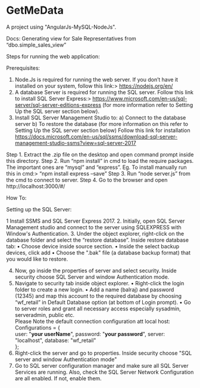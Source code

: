 # GetMeData
A project using "AngularJs-MySQL-NodeJs". 


Docs: Generating view for Sale Representatives from “dbo.simple_sales_view”

Steps for running the web application:

Prerequisites:

1. Node.Js is required for running the web server. If you don’t have it installed on your system, follow this link:>  https://nodejs.org/en/
2. A database Server is required for running the SQL server. Follow this link to install SQL Server Express:>  https://www.microsoft.com/en-us/sql-server/sql-server-editions-express (for more information refer to Setting Up the SQL server section below).
3. Install SQL Server Management Studio to:
	a) Connect to the database server
	b) To restore the database (for more information on this refer to Setting Up the SQL server section below)
Follow this link for installation https://docs.microsoft.com/en-us/sql/ssms/download-sql-server-management-studio-ssms?view=sql-server-2017


Step 1.  Extract the .zip file on the desktop and open command prompt inside this directory.
Step 2.  Run “npm install” in cmd to load the require packages. The important ones are “mysql” and “express”.  Eg. To install manually run this in cmd:> “npm install express –save” 
Step 3.  Run “node server.js” from the cmd to connect to server.
Step 4.  Go to the browser and open http://localhost:3000/#/  		


How To: 

Setting up the SQL Server:

1 Install SSMS and SQL Server Express 2017.
2. Initially, open SQL Server Management studio and connect to the server using SQLEXPRESS with Window's Authentication.
3. Under the object explorer, right-click on the database folder and select the “restore database”.
    Inside restore database tab: 
•	Choose device inside source section. 
•	Inside the select backup devices, click add
•	Choose the ".bak" file (a database backup format) that you would like to restore.

4. Now, go inside the properties of server and select security. Inside security choose SQL Server and window Authentication mode. 
5. Navigate to security tab inside object explorer. 
•	Right-click the login folder to create a new login. 
•	Add a name (balraj) and password (12345) and map this account to the required database by choosing “wf_retail” in Default Database option (at bottom of Login prompt). 
•	Go to server roles and grant all necessary access especially sysadmin, serveradmin, public etc.  
Please Note the default connection configuration att local host:
Configurations = {   
        user: "**your userName**",
        password: "**your password**",
        server: "localhost",
        database: "wf_retail"      
 };
5. Right-click the server and go to properties. Inside security choose "SQL server and window Authentication mode"
6. Go to SQL server configuration manager and make sure all SQL Server Services are running. Also, check the SQL Server Network Configuration are all enabled. If not, enable them.
